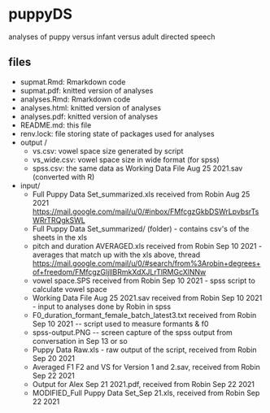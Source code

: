 # puppyDS
analyses of puppy versus infant versus adult directed speech

## files
- supmat.Rmd: Rmarkdown code
- supmat.pdf: knitted version of analyses 
- analyses.Rmd: Rmarkdown code
- analyses.html: knitted version of analyses 
- analyses.pdf: knitted version of analyses 
- README.md: this file
- renv.lock: file storing state of packages used for analyses
- output /
	- vs.csv: vowel space size generated by script
	- vs_wide.csv: vowel space size in wide format (for spss)
	- spss.csv: the same data as Working Data File Aug 25 2021.sav (converted with R)
- input/
    - Full Puppy Data Set_summarized.xls received from Robin Aug 25 2021 https://mail.google.com/mail/u/0/#inbox/FMfcgzGkbDSWrLpvbsrTsWRrTRQgkSWL
    - Full Puppy Data Set_summarized/ (folder) - contains csv's of the sheets in the xls
    - pitch and duration AVERAGED.xls received from Robin Sep 10 2021 - averages that match up with the xls above, thread https://mail.google.com/mail/u/0/#search/from%3Arobin+degrees+of+freedom/FMfcgzGljllBRmkXdXJLrTlRMGcXlNNw
    - vowel space.SPS received from Robin Sep 10 2021 - spss script to calculate vowel space
    - Working Data File Aug 25 2021.sav received from Robin Sep 10 2021 - input to analyses done by Robin in spss
    - F0_duration_formant_female_batch_latest3.txt received from Robin Sep 10 2021 -- script used to measure formants & f0
    - spss-output.PNG -- screen capture of the spss output from conversation in Sep 13 or so
    - Puppy Data Raw.xls - raw output of the script, received from Robin Sep 20 2021
    - Averaged F1 F2 and VS for Version 1 and 2.sav, received from Robin Sep 22 2021    - Output for Alex Sep 21 2021.pdf, received from Robin Sep 22 2021    - MODIFIED_Full Puppy Data Set_Sep 21.xls, received from Robin Sep 22 2021

